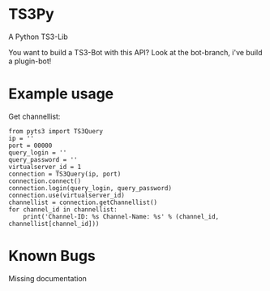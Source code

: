 TS3Py
=====

A Python TS3-Lib

You want to build a TS3-Bot with this API?
Look at the bot-branch, i've build a plugin-bot!

Example usage
=============
Get channellist:
  
    from pyts3 import TS3Query  
    ip = ''
    port = 00000
    query_login = ''
    query_password = ''
    virtualserver_id = 1
    connection = TS3Query(ip, port)
    connection.connect()
    connection.login(query_login, query_password)
    connection.use(virtualserver_id)
    channellist = connection.getChannellist()
    for channel_id in channellist:
        print('Channel-ID: %s Channel-Name: %s' % (channel_id, channellist[channel_id]))
    
Known Bugs
==========
Missing documentation